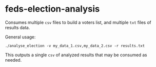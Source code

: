 feds-election-analysis
======================

Consumes multiple `csv` files to build a voters list, and multiple `txt` files of results data.

General usage:

	./analyse_election -v my_data_1.csv,my_data_2.csv -r results.txt

This outputs a single `csv` of analyzed results that may be consumed as needed.
